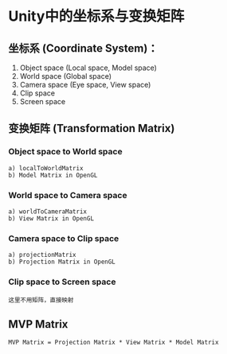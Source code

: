 # Unity中的坐标系与变换矩阵

## 坐标系 (Coordinate System)：
1. Object space (Local space, Model space)
2. World space (Global space)
3. Camera space (Eye space, View space)
4. Clip space
5. Screen space

## 变换矩阵 (Transformation Matrix)
### Object space to World space
    a) localToWorldMatrix  
    b) Model Matrix in OpenGL  
### World space to Camera space
    a) worldToCameraMatrix  
    b) View Matrix in OpenGL  
### Camera space to Clip space
    a) projectionMatrix  
    b) Projection Matrix in OpenGL  
### Clip space to Screen space
    这里不用矩阵，直接映射  

## MVP Matrix
    MVP Matrix = Projection Matrix * View Matrix * Model Matrix
